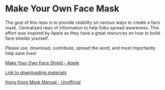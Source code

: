 # Make Your Own Face Mask
The goal of this repo is to provide visibility on various ways to create a face mask. Centralized repo of information to help folks spread awareness. This effort was inspired by Apple as they have a great resources on how to build face shields yourself. 

Please use, download, contribute, spread the word, and most importantly help save lives!

[Make Your Own Face Shield - Apple](https://support.apple.com/en-us/HT211142)

[Link to downloading materials](https://github.com/timsully/make-your-own-face-mask/blob/master/Apple-face-shield-make-files.zip)

[Hong Kong Mask Manual - Unofficial](https://diymask.site/)
